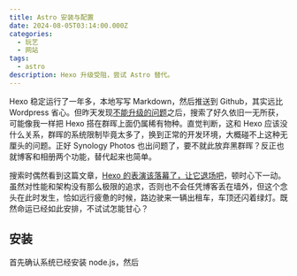 ```yaml
---
title: Astro 安装与配置
date: 2024-08-05T03:14:00.000Z
categories:
  - 玩艺
  - 网站
tags:
  - astro
description: Hexo 升级受阻，尝试 Astro 替代。
---
```

Hexo 稳定运行了一年多，本地写写 Markdown，然后推送到 Github，其实远比 Wordpress 省心。但昨天发现[不能升级的问题](/playground/web/hexo-update-issue/)之后，搜索了好久依旧一无所获，可能像我一样把 Hexo 搭在群晖上面仍属稀有物种。直觉判断，这和 Hexo 应该没什么关系，群晖的系统限制毕竟太多了，换到正常的开发环境，大概碰不上这种无厘头的问题。正好 Synology Photos 也出问题了，要不就此放弃黑群晖？反正也就博客和相册两个功能，替代起来也简单。

搜索时偶然看到这篇文章，[Hexo 的表演该落幕了，让它退场吧](https://stblog.penclub.club/posts/removeHexo/)，顿时心下一动。虽然对性能和架构没有那么极限的追求，否则也不会任凭博客丢在墙外，但这个念头在此时发生，恰如远行疲惫的时候，路边驶来一辆出租车，车顶还闪着绿灯。既然命运已经如此安排，不试试怎能甘心？

## 安装

首先确认系统已经安装 node.js，然后
